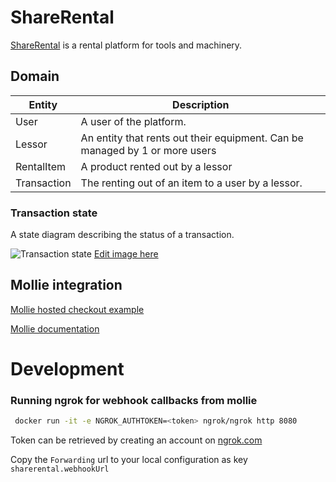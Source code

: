 # ShareRental

[ShareRental](www.sharerental.nl) is a rental platform for tools and machinery.

## Domain

| Entity      | Description                                                                 |
|-------------|-----------------------------------------------------------------------------|
| User        | A user of the platform.                                                     |
| Lessor      | An entity that rents out their equipment. Can be managed by 1 or more users |
| RentalItem  | A product rented out by a lessor                                            |
| Transaction | The renting out of an item to a user by a lessor.                           |

### Transaction state

A state diagram describing the status of a transaction.

![Transaction state](https://www.plantuml.com/plantuml/png/VP11QmCX48Nl-olcNCWVy50YPW_29jd3zj9IYd6dD5JNHST3_dsrH8bDoUqnxtsFcTa6KfwYDTtRqpjiDiyW3tAIV92l_QwxqS10U5I4Cvmku74Xz8sVq97BtT-Pu0VH3qCgoow3KPr_6-WBIqisSfGBqO_JDTconMB0jSQLi7OO3C7v6cYngXW8jMWqvWvy42dx_HkP8m8veBD55mbE-EaymgekDa7jEiVzEFJvhgeOx9N_JYqgW7PsDNXtKGtNptuSNwQkYEiZoTqYMrpcQCqF)
[Edit image here](https://www.plantuml.com/plantuml/uml/TP11QmCX48Nl-olcNCWVy50YPW_29jd3zj9IYd6dD5JNHST3_dsrH8a9kJryttlEp3QGyXIjwJvUFc6pUGLva9FaWtplTzsD1WR2eoASuNG1ZmkXR_mK7RdStRy9VX3zCAIox38OrVc_WNwmj6GZero8VfokP9ij5WEkDQw4jSDW2CvNe8rLnK2eHQCn3y6dI9dl2J971790Puik4fpmstc4LLri2hNZ7FVZqEUzgcAmL_utjQW0sjdL83t-Mk1osQ_ZszGLSJqakTjTjhZCqPe_)

## Mollie integration

[Mollie hosted checkout example](https://demo.mollie.com/en/one-off-payments/?name=ShareRental&methods=IDCCPPBTBCGIPRKBBPPS)

[Mollie documentation](https://docs.mollie.com/payments/accepting-payments)

# Development

### Running ngrok for webhook callbacks from mollie

```bash
 docker run -it -e NGROK_AUTHTOKEN=<token> ngrok/ngrok http 8080
```

Token can be retrieved by creating an account on [ngrok.com](https://dashboard.ngrok.com/)

Copy the `Forwarding` url to your local configuration as key `sharerental.webhookUrl`
